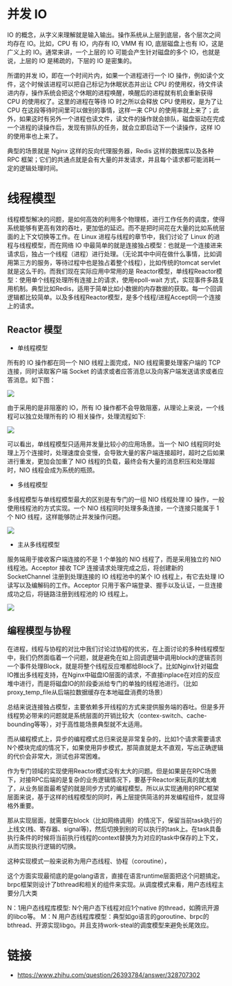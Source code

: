 # 并发 IO

IO 的概念，从字义来理解就是输入输出。操作系统从上层到底层，各个层次之间均存在 IO。比如，CPU 有 IO，内存有 IO, VMM 有 IO, 底层磁盘上也有 IO，这是广义上的 IO。通常来讲，一个上层的 IO 可能会产生针对磁盘的多个 IO，也就是说，上层的 IO 是稀疏的，下层的 IO 是密集的。

所谓的并发 IO，即在一个时间片内，如果一个进程进行一个 IO 操作，例如读个文件，这个时候该进程可以把自己标记为休眠状态并出让 CPU 的使用权，待文件读进内存，操作系统会把这个休眠的进程唤醒，唤醒后的进程就有机会重新获得 CPU 的使用权了。这里的进程在等待 IO 时之所以会释放 CPU 使用权，是为了让 CPU 在这段等待时间里可以做别的事情，这样一来 CPU 的使用率就上来了；此外，如果这时有另外一个进程也读文件，读文件的操作就会排队，磁盘驱动在完成一个进程的读操作后，发现有排队的任务，就会立即启动下一个读操作，这样 IO 的使用率也上来了。

典型的场景就是 Nginx 这样的反向代理服务器，Redis 这样的数据库以及各种 RPC 框架；它们的共通点就是会有大量的并发请求，并且每个请求都可能消耗一定的逻辑处理时间。

# 线程模型

线程模型解决的问题，是如何高效的利用多个物理核，进行工作任务的调度，使得系统能够有更高有效的吞吐，更加低的延迟。而不是把时间花在大量的比如系统层面的上下文切换等工作。在 Linux 进程与线程的章节中，我们讨论了 Linux 的进程与线程模型，而在网络 IO 中最简单的就是连接独占模型：也就是一个连接进来请求后，独占一个线程（进程）进行处理。（无论其中中间在做什么事情，比如调用第三方的服务，等待过程中也是独占着整个线程），比如传统的tomcat servlet就是这么干的。而我们现在实际应用中常用的是 Reactor模型，单线程Reactor模型：使用单个线程处理所有连接上的请求，使用epoll-wait 方式，实现事件多路复用机制。典型比如Redis，适用于简单比如小数据的内存数据的获取。每一个回调逻辑都比较简单。以及多线程Reactor模型，是多个线程/进程Accept同一个连接上的请求。

## Reactor 模型

- 单线程模型

所有的 IO 操作都在同一个 NIO 线程上面完成，NIO 线程需要处理客户端的 TCP 连接，同时读取客户端 Socket 的请求或者应答消息以及向客户端发送请求或者应答消息。如下图：

![](https://i.postimg.cc/cLws0kS8/1fdcd36e76359339539a507278f566d7.png)

由于采用的是非阻塞的 IO，所有 IO 操作都不会导致阻塞，从理论上来说，一个线程可以独立处理所有的 IO 相关操作，处理流程如下:

![](https://i.postimg.cc/zfNqBwz2/65cdba67cfcee3302b88d114e2fd5baf.png)

可以看出，单线程模型只适用并发量比较小的应用场景。当一个 NIO 线程同时处理上万个连接时，处理速度会变慢，会导致大量的客户端连接超时，超时之后如果进行重发，更加会加重了 NIO 线程的负载，最终会有大量的消息积压和处理超时，NIO 线程会成为系统的瓶颈。

- 多线程模型

多线程模型与单线程模型最大的区别是有专门的一组 NIO 线程处理 IO 操作，一般使用线程池的方式实现。一个 NIO 线程同时处理多条连接，一个连接只能属于 1 个 NIO 线程，这样能够防止并发操作问题。

![](https://i.postimg.cc/s2JsZB1j/fbd2af5606580061718cb69254f95a71.png)

- 主从多线程模型

服务端用于接收客户端连接的不是 1 个单独的 NIO 线程了，而是采用独立的 NIO 线程池。Acceptor 接收 TCP 连接请求处理完成之后，将创建新的 SocketChannel 注册到处理连接的 IO 线程池中的某个 IO 线程上，有它去处理 IO 读写以及编解码的工作。Acceptor 只用于客户端登录、握手以及认证，一旦连接成功之后，将链路注册到线程池的 IO 线程上。

![](https://i.postimg.cc/SsNqLyzW/e774d586cd02cf2d4e7adba4b8300eac.png)

## 编程模型与协程

在进程，线程与协程的对比中我们讨论过协程的优劣，在上面讨论的多种线程模型中，我们仍然面临着一个问题，就是避免在如上回调逻辑中调用block的逻辑否则一个事件处理Block，就是将整个线程反应堆都给Block了。比如Nginx针对磁盘IO推出多线程支持，在Nginx中磁盘IO层面的请求，不直接inplace在对应的反应堆中进行，而是将磁盘IO的阶段委派给专门的单独的线程池进行。（比如proxy_temp_file从后端拉数据缓存在本地磁盘消费的场景）

总结来说连接独占模型，主要依赖多开线程的方式来提供服务端的吞吐。但是多开线程势必带来的问题就是系统层面的开销比较大（contex-switch、cache-bounding等等），对于高性能场景典型就不太适用。

而从编程模式上，异步的编程模式总归来说是非常复杂的，比如1个请求需要请求N个模块完成的情况下，如果使用异步模式，那简直就是太不直观，写出正确逻辑的代价会非常大，测试也非常困难。

作为专门领域的实现使用Reactor模式没有太大的问题。但是如果是在RPC场景下，对接RPC后端的是复杂的业务逻辑情况下，要基于Reactor来玩真的就太难了，从业务层面最希望的就是同步方式的编程模型。所以从实现通用的RPC框架层面来说，基于这样的线程模型的同时，再上层提供简洁的并发编程组件，就显得格外重要。

那从实现层面，就需要在block（比如网络调用）的情况下，保留当前task执行的上线文(栈、寄存器、signal等)，然后切换到别的可以执行的task上。在task具备执行条件的时候将当前执行线程的context替换为为对应的task中保存的上下文，从而实现执行逻辑的切换。

这种实现模式一般来说称为用户态线程、协程（coroutine），

这个方面实现最彻底的是golang语言，直接在语言runtime层面把这个问题搞定。brpc框架则设计了bthread和相关的组件来实现。从调度模式来看，用户态线程主要分几大类

N：1用户态线程库模型: N个用户态下线程对应1个native 的thread，如腾讯开源的libco等。
M：N 用户态线程库模型：典型如go语言的goroutine、brpc的 bthread、开源实现libgo。并且支持work-steal的调度模型来避免长尾效应。


# 链接

- https://www.zhihu.com/question/26393784/answer/328707302
